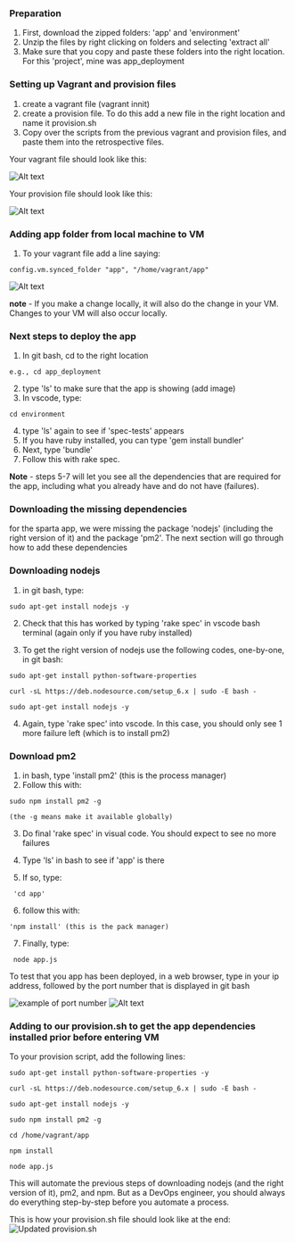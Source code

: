 ### Preparation
1. First, download the zipped folders: 'app' and 'environment'
2. Unzip the files by right clicking on folders and selecting 'extract all'
3. Make sure that you copy and paste these folders into the right location. For this 'project', mine was app_deployment

### Setting up Vagrant and provision files
1. create a vagrant file (vagrant innit)
2. create a provision file. To do this add a new file in the right location and name it provision.sh
3. Copy over the scripts from the previous vagrant and provision files, and paste them into the retrospective files. 

Your vagrant file should look like this:

![Alt text](images/First_vagrant.PNG)

Your provision file should look like this:

![Alt text](images/provision.PNG)

### Adding app folder from local machine to VM
1. To your vagrant file add a line saying:

```
config.vm.synced_folder "app", "/home/vagrant/app"
```
![Alt text](images/First_vagrant.PNG)

**note** - If you make a change locally, it will also do the change in your VM. Changes to your VM will also occur locally.

### Next steps to deploy the app
1. In git bash, cd to the right location

```
e.g., cd app_deployment
```

2. type 'ls' to make sure that the app is showing (add image)
3. In vscode, type:

```
cd environment

```

4. type 'ls' again to see if 'spec-tests' appears
5. If you have ruby installed, you can type 'gem install bundler'
6. Next, type 'bundle'
7. Follow this with rake spec.

**Note** - steps 5-7 will let you see all the dependencies that are required for the app, including what you already have and do not have (failures).



### Downloading the missing dependencies

for the sparta app, we were missing the package 'nodejs' (including the right version of it) and the package 'pm2'. The next section will go through how to add these dependencies




### Downloading nodejs

1. in git bash, type:

```
sudo apt-get install nodejs -y
```

2. Check that this has worked by typing 'rake spec' in vscode bash terminal (again only if you have ruby installed)

3. To get the right version of nodejs use the following codes, one-by-one, in git bash: 

```
sudo apt-get install python-software-properties

curl -sL https://deb.nodesource.com/setup_6.x | sudo -E bash -

sudo apt-get install nodejs -y

```

4. Again, type 'rake spec' into vscode. In this case, you should only see 1 more failure left (which is to install pm2)




### Download pm2

1. in bash, type 'install pm2' (this is the process manager)
2. Follow this with:

```
sudo npm install pm2 -g 

(the -g means make it available globally)

```

3. Do final 'rake spec' in visual code. You should expect to see no more failures

4. Type 'ls' in bash to see if 'app' is there
5. If so, type:

```
 'cd app'
```
6. follow this with:

```
'npm install' (this is the pack manager)
```

7. Finally, type:

```
 node app.js
```

To test that you app has been deployed, in a web browser, type in your ip address, followed by the port number that is displayed in git bash 

![example of port number](images/port.PNG)
![Alt text](images/web.PNG)


### Adding to our provision.sh to get the app dependencies installed prior before entering VM

To your provision script, add the following lines:

```
sudo apt-get install python-software-properties -y 

curl -sL https://deb.nodesource.com/setup_6.x | sudo -E bash -

sudo apt-get install nodejs -y

sudo npm install pm2 -g

cd /home/vagrant/app 

npm install

node app.js
```

This will automate the previous steps of downloading nodejs (and the right version of it), pm2, and npm. But as a DevOps engineer, you should always do everything step-by-step before you automate a process. 

This is how your provision.sh file should look like at the end:
![Updated provision.sh](images/updated_provisoning.PNG)
